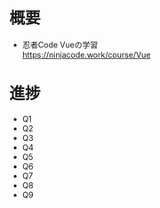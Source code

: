 # 概要
* 忍者Code Vueの学習  
  https://ninjacode.work/course/Vue

# 進捗
* Q1
* Q2  
* Q3  
* Q4  
* Q5  
* Q6
* Q7
* Q8  
* Q9  

